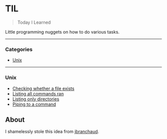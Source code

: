 # TIL

> Today I Learned

Little programming nuggets on how to do various tasks.

---

### Categories

* [Unix](#unix)

---

### Unix

- [Checking whether a file exists](unix/file-exists-check.md)
- [Listing all commands ran](unix/command-history.md)
- [Listing only directories](unix/ls-directories.md)
- [Piping to a command](unix/xargs.md)

## About

I shamelessly stole this idea from
[jbranchaud](https://github.com/jbranchaud).